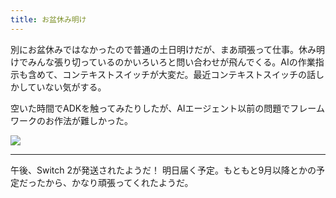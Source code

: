 ```yaml
---
title: お盆休み明け
---
```


別にお盆休みではなかったので普通の土日明けだが、まあ頑張って仕事。休み明けでみんな張り切っているのかいろいろと問い合わせが飛んでくる。AIの作業指示も含めて、コンテキストスイッチが大変だ。最近コンテキストスイッチの話しかしていない気がする。

空いた時間でADKを触ってみたりしたが、AIエージェント以前の問題でフレームワークのお作法が難しかった。

![](https://photos.apkas.net/medium/202508/20250818-AR500002.webp)

---

午後、Switch 2が発送されたようだ！ 明日届く予定。もともと9月以降とかの予定だったから、かなり頑張ってくれたようだ。

